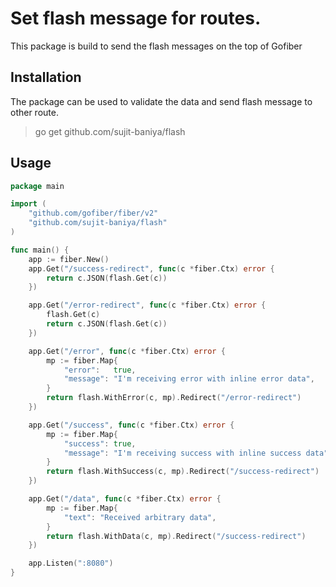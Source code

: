 # Set flash message for routes.

This package is build to send the flash messages on the top of Gofiber

## Installation
The package can be used to validate the data and send flash message to other route.
> go get github.com/sujit-baniya/flash


## Usage

```go
package main

import (
	"github.com/gofiber/fiber/v2"
	"github.com/sujit-baniya/flash"
)

func main() {
	app := fiber.New()
	app.Get("/success-redirect", func(c *fiber.Ctx) error {
		return c.JSON(flash.Get(c))
	})

	app.Get("/error-redirect", func(c *fiber.Ctx) error {
		flash.Get(c)
		return c.JSON(flash.Get(c))
	})

	app.Get("/error", func(c *fiber.Ctx) error {
		mp := fiber.Map{
			"error":   true,
			"message": "I'm receiving error with inline error data",
		}
		return flash.WithError(c, mp).Redirect("/error-redirect")
	})

	app.Get("/success", func(c *fiber.Ctx) error {
		mp := fiber.Map{
			"success": true,
			"message": "I'm receiving success with inline success data",
		}
		return flash.WithSuccess(c, mp).Redirect("/success-redirect")
	})

	app.Get("/data", func(c *fiber.Ctx) error {
		mp := fiber.Map{
			"text": "Received arbitrary data",
		}
		return flash.WithData(c, mp).Redirect("/success-redirect")
	})

	app.Listen(":8080")
}

```
